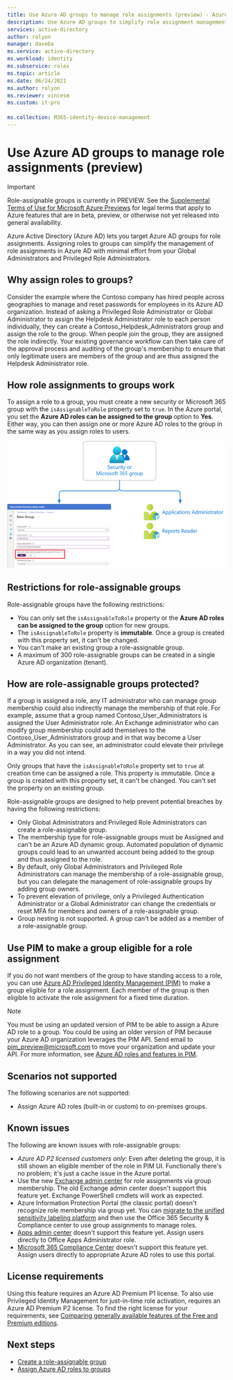 ```yaml
---
title: Use Azure AD groups to manage role assignments (preview) - Azure Active Directory
description: Use Azure AD groups to simplify role assignment management in Azure Active Directory.
services: active-directory
author: rolyon
manager: daveba
ms.service: active-directory
ms.workload: identity
ms.subservice: roles
ms.topic: article
ms.date: 06/24/2021
ms.author: rolyon
ms.reviewer: vincesm
ms.custom: it-pro

ms.collection: M365-identity-device-management
---
```


# Use Azure AD groups to manage role assignments (preview)

> [!IMPORTANT]
> Role-assignable groups is currently in PREVIEW.
> See the [Supplemental Terms of Use for Microsoft Azure Previews](https://azure.microsoft.com/support/legal/preview-supplemental-terms/) for legal terms that apply to Azure features that are in beta, preview, or otherwise not yet released into general availability.

Azure Active Directory (Azure AD) lets you target Azure AD groups for role assignments. Assigning roles to groups can simplify the management of role assignments in Azure AD with minimal effort from your Global Administrators and Privileged Role Administrators.

## Why assign roles to groups?

Consider the example where the Contoso company has hired people across geographies to manage and reset passwords for employees in its Azure AD organization. Instead of asking a Privileged Role Administrator or Global Administrator to assign the Helpdesk Administrator role to each person individually, they can create a Contoso_Helpdesk_Administrators group and assign the role to the group. When people join the group, they are assigned the role indirectly. Your existing governance workflow can then take care of the approval process and auditing of the group's membership to ensure that only legitimate users are members of the group and are thus assigned the Helpdesk Administrator role.

## How role assignments to groups work

To assign a role to a group, you must create a new security or Microsoft 365 group with the `isAssignableToRole` property set to `true`. In the Azure portal, you set the **Azure AD roles can be assigned to the group** option to **Yes**. Either way, you can then assign one or more Azure AD roles to the group in the same way as you assign roles to users.

![Screenshot of the Roles and administrators page](./media/groups-concept/role-assignable-group.png)

## Restrictions for role-assignable groups

Role-assignable groups have the following restrictions:

- You can only set the `isAssignableToRole` property or the **Azure AD roles can be assigned to the group** option for new groups.
- The `isAssignableToRole` property is **immutable**. Once a group is created with this property set, it can't be changed.
- You can't make an existing group a role-assignable group.
- A maximum of 300 role-assignable groups can be created in a single Azure AD organization (tenant).

## How are role-assignable groups protected?

If a group is assigned a role, any IT administrator who can manage group membership could also indirectly manage the membership of that role. For example, assume that a group named Contoso_User_Administrators is assigned the User Administrator role. An Exchange administrator who can modify group membership could add themselves to the Contoso_User_Administrators group and in that way become a User Administrator. As you can see, an administrator could elevate their privilege in a way you did not intend.

Only groups that have the `isAssignableToRole` property set to `true` at creation time can be assigned a role. This property is immutable. Once a group is created with this property set, it can't be changed. You can't set the property on an existing group.

Role-assignable groups are designed to help prevent potential breaches by having the following restrictions:

- Only Global Administrators and Privileged Role Administrators can create a role-assignable group.
- The membership type for role-assignable groups must be Assigned and can't be an Azure AD dynamic group. Automated population of dynamic groups could lead to an unwanted account being added to the group and thus assigned to the role.
- By default, only Global Administrators and Privileged Role Administrators can manage the membership of a role-assignable group, but you can delegate the management of role-assignable groups by adding group owners.
- To prevent elevation of privilege, only a Privileged Authentication Administrator or a Global Administrator can change the credentials or reset MFA for members and owners of a role-assignable group.
- Group nesting is not supported. A group can't be added as a member of a role-assignable group.

## Use PIM to make a group eligible for a role assignment

If you do not want members of the group to have standing access to a role, you can use [Azure AD Privileged Identity Management (PIM)](../privileged-identity-management/pim-configure.md) to make a group eligible for a role assignment. Each member of the group is then eligible to activate the role assignment for a fixed time duration.

> [!Note]
> You must be using an updated version of PIM to be able to assign a Azure AD role to a group. You could be using an older version of PIM because your Azure AD organization leverages the PIM API. Send email to pim_preview@microsoft.com to move your organization and update your API. For more information, see [Azure AD roles and features in PIM](../privileged-identity-management/pim-configure.md).

## Scenarios not supported

The following scenarios are not supported:  

- Assign Azure AD roles (built-in or custom) to on-premises groups.

## Known issues

The following are known issues with role-assignable groups:

- *Azure AD P2 licensed customers only*: Even after deleting the group, it is still shown an eligible member of the role in PIM UI. Functionally there's no problem; it's just a cache issue in the Azure portal.  
- Use the new [Exchange admin center](https://admin.exchange.microsoft.com/) for role assignments via group membership. The old Exchange admin center doesn't support this feature yet. Exchange PowerShell cmdlets will work as expected.
- Azure Information Protection Portal (the classic portal) doesn't recognize role membership via group yet. You can [migrate to the unified sensitivity labeling platform](/azure/information-protection/configure-policy-migrate-labels) and then use the Office 365 Security & Compliance center to use group assignments to manage roles.
- [Apps admin center](https://config.office.com/) doesn't support this feature yet. Assign users directly to Office Apps Administrator role.
- [Microsoft 365 Compliance Center](https://compliance.microsoft.com/) doesn't support this feature yet. Assign users directly to appropriate Azure AD roles to use this portal.

## License requirements

Using this feature requires an Azure AD Premium P1 license. To also use Privileged Identity Management for just-in-time role activation, requires an Azure AD Premium P2 license. To find the right license for your requirements, see [Comparing generally available features of the Free and Premium editions](https://azure.microsoft.com/pricing/details/active-directory/).

## Next steps

- [Create a role-assignable group](groups-create-eligible.md)
- [Assign Azure AD roles to groups](groups-assign-role.md)